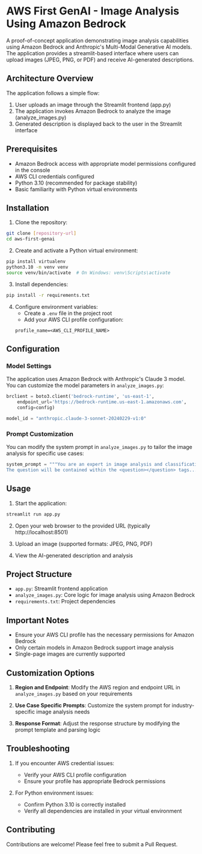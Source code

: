 # AWS First GenAI - Image Analysis Using Amazon Bedrock

A proof-of-concept application demonstrating image analysis capabilities using Amazon Bedrock and Anthropic's Multi-Modal Generative AI models. The application provides a streamlit-based interface where users can upload images (JPEG, PNG, or PDF) and receive AI-generated descriptions.

## Architecture Overview

The application follows a simple flow:
1. User uploads an image through the Streamlit frontend (app.py)
2. The application invokes Amazon Bedrock to analyze the image (analyze_images.py)
3. Generated description is displayed back to the user in the Streamlit interface

## Prerequisites

- Amazon Bedrock access with appropriate model permissions configured in the console
- AWS CLI credentials configured
- Python 3.10 (recommended for package stability)
- Basic familiarity with Python virtual environments

## Installation

1. Clone the repository:
```bash
git clone [repository-url]
cd aws-first-genai
```

2. Create and activate a Python virtual environment:
```bash
pip install virtualenv
python3.10 -m venv venv
source venv/bin/activate  # On Windows: venv\Scripts\activate
```

3. Install dependencies:
```bash
pip install -r requirements.txt
```

4. Configure environment variables:
   - Create a `.env` file in the project root
   - Add your AWS CLI profile configuration:
   ```
   profile_name=<AWS_CLI_PROFILE_NAME>
   ```

## Configuration

### Model Settings
The application uses Amazon Bedrock with Anthropic's Claude 3 model. You can customize the model parameters in `analyze_images.py`:

```python
brclient = boto3.client('bedrock-runtime', 'us-east-1', 
    endpoint_url='https://bedrock-runtime.us-east-1.amazonaws.com',
    config=config)

model_id = "anthropic.claude-3-sonnet-20240229-v1:0"
```

### Prompt Customization
You can modify the system prompt in `analyze_images.py` to tailor the image analysis for specific use cases:

```python
system_prompt = """You are an expert in image analysis and classification. 
The question will be contained within the <question></question> tags..."""
```

## Usage

1. Start the application:
```bash
streamlit run app.py
```

2. Open your web browser to the provided URL (typically http://localhost:8501)

3. Upload an image (supported formats: JPEG, PNG, PDF)

4. View the AI-generated description and analysis

## Project Structure

- `app.py`: Streamlit frontend application
- `analyze_images.py`: Core logic for image analysis using Amazon Bedrock
- `requirements.txt`: Project dependencies

## Important Notes

- Ensure your AWS CLI profile has the necessary permissions for Amazon Bedrock
- Only certain models in Amazon Bedrock support image analysis
- Single-page images are currently supported

## Customization Options

1. **Region and Endpoint**: Modify the AWS region and endpoint URL in `analyze_images.py` based on your requirements

2. **Use Case Specific Prompts**: Customize the system prompt for industry-specific image analysis needs

3. **Response Format**: Adjust the response structure by modifying the prompt template and parsing logic

## Troubleshooting

1. If you encounter AWS credential issues:
   - Verify your AWS CLI profile configuration
   - Ensure your profile has appropriate Bedrock permissions

2. For Python environment issues:
   - Confirm Python 3.10 is correctly installed
   - Verify all dependencies are installed in your virtual environment

## Contributing

Contributions are welcome! Please feel free to submit a Pull Request.
